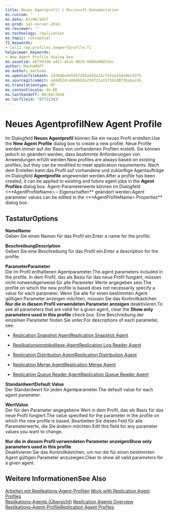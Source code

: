 ```yaml
---
title: Neues Agentprofil | Microsoft-Dokumentation
ms.custom: ''
ms.date: 03/06/2017
ms.prod: sql-server-2014
ms.reviewer: ''
ms.technology: replication
ms.topic: conceptual
f1_keywords:
- sql12.rep.profiles.newperfprofile.f1
helpviewer_keywords:
- New Agent Profile dialog box
ms.assetid: ebf59330-a421-45a5-9020-0484a96852bc
author: MashaMSFT
ms.author: mathoma
ms.openlocfilehash: 1d7848e44585fd35a5b5a33cf431e15de96c9375
ms.sourcegitcommit: ad4d92dce894592a259721a1571b1d8736abacdb
ms.translationtype: MT
ms.contentlocale: de-DE
ms.lasthandoff: 08/04/2020
ms.locfileid: "87721343"
---
```

# <a name="new-agent-profile"></a><span data-ttu-id="40eb5-102">Neues Agentprofil</span><span class="sxs-lookup"><span data-stu-id="40eb5-102">New Agent Profile</span></span>
  <span data-ttu-id="40eb5-103">Im Dialogfeld **Neues Agentprofil** können Sie ein neues Profil erstellen.</span><span class="sxs-lookup"><span data-stu-id="40eb5-103">Use the **New Agent Profile** dialog box to create a new profile.</span></span> <span data-ttu-id="40eb5-104">Neue Profile werden immer auf der Basis von vorhandenen Profilen erstellt. Sie können jedoch so geändert werden, dass bestimmte Anforderungen von Anwendungen erfüllt werden.</span><span class="sxs-lookup"><span data-stu-id="40eb5-104">New profiles are always based on existing profiles, but they can be modified to meet application requirements.</span></span> <span data-ttu-id="40eb5-105">Nach dem Erstellen kann das Profil auf vorhandene und zukünftige Agentaufträge im Dialogfeld **Agentprofile** angewendet werden.</span><span class="sxs-lookup"><span data-stu-id="40eb5-105">After a profile has been created, it can be applied to existing and future agent jobs in the **Agent Profiles** dialog box.</span></span> <span data-ttu-id="40eb5-106">Agent-Parameterwerte können im Dialogfeld \<**AgentProfileName> – Eigenschaften\*\* geändert werden.</span><span class="sxs-lookup"><span data-stu-id="40eb5-106">Agent parameter values can be edited in the \<**AgentProfileName> Properties\*\* dialog box.</span></span>  
  
## <a name="options"></a><span data-ttu-id="40eb5-107">Tastatur</span><span class="sxs-lookup"><span data-stu-id="40eb5-107">Options</span></span>  
 <span data-ttu-id="40eb5-108">**Name**</span><span class="sxs-lookup"><span data-stu-id="40eb5-108">**Name**</span></span>  
 <span data-ttu-id="40eb5-109">Geben Sie einen Namen für das Profil ein.</span><span class="sxs-lookup"><span data-stu-id="40eb5-109">Enter a name for the profile.</span></span>  
  
 <span data-ttu-id="40eb5-110">**Beschreibung**</span><span class="sxs-lookup"><span data-stu-id="40eb5-110">**Description**</span></span>  
 <span data-ttu-id="40eb5-111">Geben Sie eine Beschreibung für das Profil ein.</span><span class="sxs-lookup"><span data-stu-id="40eb5-111">Enter a description for the profile.</span></span>  
  
 <span data-ttu-id="40eb5-112">**Parameter**</span><span class="sxs-lookup"><span data-stu-id="40eb5-112">**Parameter**</span></span>  
 <span data-ttu-id="40eb5-113">Die im Profil enthaltenen Agentparameter.</span><span class="sxs-lookup"><span data-stu-id="40eb5-113">The agent parameters included in the profile.</span></span> <span data-ttu-id="40eb5-114">In dem Profil, das als Basis für das neue Profil fungiert, müssen nicht notwendigerweise für alle Parameter Werte angegeben sein.</span><span class="sxs-lookup"><span data-stu-id="40eb5-114">The profile on which the new profile is based does not necessarily specify a value for each parameter.</span></span> <span data-ttu-id="40eb5-115">Wenn Sie alle für einen bestimmten Agent gültigen Parameter anzeigen möchten, müssen Sie das Kontrollkästchen **Nur die in diesem Profil verwendeten Parameter anzeigen** deaktivieren.</span><span class="sxs-lookup"><span data-stu-id="40eb5-115">To see all parameters that are valid for a given agent, clear the **Show only parameters used in this profile** check box.</span></span> <span data-ttu-id="40eb5-116">Eine Beschreibung der einzelnen Parameter finden Sie unter:</span><span class="sxs-lookup"><span data-stu-id="40eb5-116">For descriptions of each parameter, see:</span></span>  
  
-   [<span data-ttu-id="40eb5-117">Replication Snapshot Agent</span><span class="sxs-lookup"><span data-stu-id="40eb5-117">Replication Snapshot Agent</span></span>](agents/replication-snapshot-agent.md)  
  
-   [<span data-ttu-id="40eb5-118">Replikationsprotokolllese-Agent</span><span class="sxs-lookup"><span data-stu-id="40eb5-118">Replication Log Reader Agent</span></span>](agents/replication-log-reader-agent.md)  
  
-   [<span data-ttu-id="40eb5-119">Replication Distribution Agent</span><span class="sxs-lookup"><span data-stu-id="40eb5-119">Replication Distribution Agent</span></span>](agents/replication-distribution-agent.md)  
  
-   [<span data-ttu-id="40eb5-120">Replication Merge Agent</span><span class="sxs-lookup"><span data-stu-id="40eb5-120">Replication Merge Agent</span></span>](agents/replication-merge-agent.md)  
  
-   [<span data-ttu-id="40eb5-121">Replication Queue Reader Agent</span><span class="sxs-lookup"><span data-stu-id="40eb5-121">Replication Queue Reader Agent</span></span>](agents/replication-queue-reader-agent.md)  
  
 <span data-ttu-id="40eb5-122">**Standardwert**</span><span class="sxs-lookup"><span data-stu-id="40eb5-122">**Default Value**</span></span>  
 <span data-ttu-id="40eb5-123">Der Standardwert für jeden Agentparameter.</span><span class="sxs-lookup"><span data-stu-id="40eb5-123">The default value for each agent parameter.</span></span>  
  
 <span data-ttu-id="40eb5-124">**Wert**</span><span class="sxs-lookup"><span data-stu-id="40eb5-124">**Value**</span></span>  
 <span data-ttu-id="40eb5-125">Der für den Parameter angegebene Wert in dem Profil, das als Basis für das neue Profil fungiert.</span><span class="sxs-lookup"><span data-stu-id="40eb5-125">The value specified for the parameter in the profile on which the new profile is based.</span></span> <span data-ttu-id="40eb5-126">Bearbeiten Sie dieses Feld für alle Parameterwerte, die Sie ändern möchten.</span><span class="sxs-lookup"><span data-stu-id="40eb5-126">Edit this field for any parameter values you want to change.</span></span>  
  
 <span data-ttu-id="40eb5-127">**Nur die in diesem Profil verwendeten Parameter anzeigen**</span><span class="sxs-lookup"><span data-stu-id="40eb5-127">**Show only parameters used in this profile**</span></span>  
 <span data-ttu-id="40eb5-128">Deaktivieren Sie das Kontrollkästchen, um nur die für einen bestimmten Agent gültigen Parameter anzuzeigen.</span><span class="sxs-lookup"><span data-stu-id="40eb5-128">Clear to show all valid parameters for a given agent.</span></span>  
  
## <a name="see-also"></a><span data-ttu-id="40eb5-129">Weitere Informationen</span><span class="sxs-lookup"><span data-stu-id="40eb5-129">See Also</span></span>  
 <span data-ttu-id="40eb5-130">[Arbeiten mit Replikations-Agent-Profilen](agents/work-with-replication-agent-profiles.md) </span><span class="sxs-lookup"><span data-stu-id="40eb5-130">[Work with Replication Agent Profiles](agents/work-with-replication-agent-profiles.md) </span></span>  
 <span data-ttu-id="40eb5-131">[Replikations-Agents (Übersicht)](agents/replication-agents-overview.md) </span><span class="sxs-lookup"><span data-stu-id="40eb5-131">[Replication Agents Overview](agents/replication-agents-overview.md) </span></span>  
 [<span data-ttu-id="40eb5-132">Replikations-Agent-Profile</span><span class="sxs-lookup"><span data-stu-id="40eb5-132">Replication Agent Profiles</span></span>](agents/replication-agent-profiles.md)  
  
  
